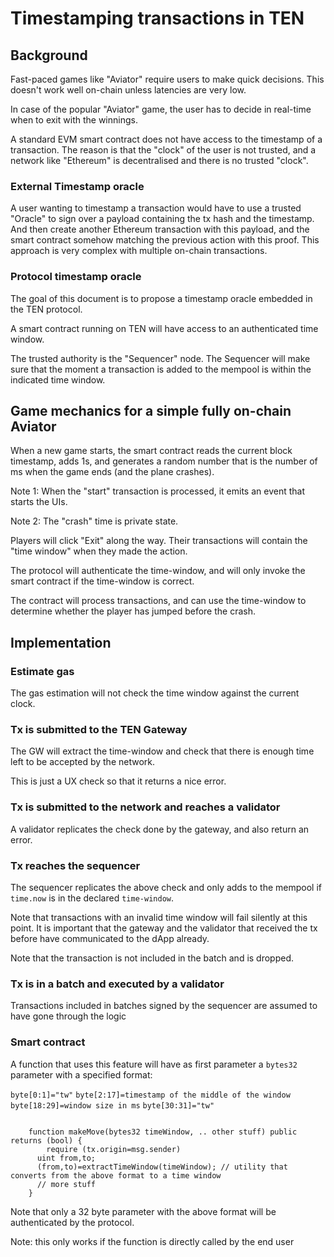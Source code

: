 # Timestamping transactions in TEN

## Background 
Fast-paced games like "Aviator" require users to make quick decisions.
This doesn't work well on-chain unless latencies are very low.

In case of the popular "Aviator" game, the user has to decide in real-time when to exit with the winnings. 

A standard EVM smart contract does not have access to the timestamp of a transaction. The reason is that the "clock" of the user is not trusted, and a network like "Ethereum" is decentralised and there is no trusted "clock".

### External Timestamp oracle

A user wanting to timestamp a transaction would have to use a trusted "Oracle" to sign over a payload containing the tx hash and the timestamp. And then create another Ethereum transaction with this payload, and the smart contract somehow matching the previous action with this proof.
This approach is very complex with multiple on-chain transactions.

### Protocol timestamp oracle

The goal of this document is to propose a timestamp oracle embedded in the TEN protocol. 

A smart contract running on TEN will have access to an authenticated time window. 

The trusted authority is the "Sequencer" node. The Sequencer will make sure that the moment a transaction is added to the mempool is within the indicated time window.


## Game mechanics for a simple fully on-chain Aviator

When a new game starts, the smart contract reads the current block timestamp, adds 1s, and generates a random number that is the number of ms when the game ends (and the plane crashes).

Note 1: When the "start" transaction is processed, it emits an event that starts the UIs. 

Note 2: The "crash" time is private state.

Players will click "Exit" along the way. Their transactions will contain the "time window" when they made the action. 

The protocol will authenticate the time-window, and will only invoke the smart contract if the time-window is correct.

The contract will process transactions, and can use the time-window to determine whether the player has jumped before the crash.



## Implementation

### Estimate gas

The gas estimation will not check the time window against the current clock.

### Tx is submitted to the TEN Gateway

The GW will extract the time-window and check that there is enough time left to be accepted by the network. 

This is just a UX check so that it returns a nice error.

### Tx is submitted to the network and reaches a validator

A validator replicates the check done by the gateway, and also return an error.


### Tx reaches the sequencer

The sequencer replicates the above check and only adds to the mempool if `time.now` is in the declared `time-window`.

Note that transactions with an invalid time window will fail silently at this point. It is important that the gateway and the validator that received the tx before have communicated to the dApp already.

Note that the transaction is not included in the batch and is dropped.


### Tx is in a batch and executed by a validator

Transactions included in batches signed by the sequencer are assumed to have gone through the logic 

### Smart contract

A function that uses this feature will have as first parameter a `bytes32` parameter with a specified format:

`byte[0:1]="tw"`
`byte[2:17]=timestamp of the middle of the window`
`byte[18:29]=window size in ms`
`byte[30:31]="tw"`

```solidity

    function makeMove(bytes32 timeWindow, .. other stuff) public returns (bool) {
        require (tx.origin=msg.sender)
      uint from,to;
      (from,to)=extractTimeWindow(timeWindow); // utility that converts from the above format to a time window 
      // more stuff
    }
```

Note that only a 32 byte parameter with the above format will be authenticated by the protocol. 

Note: this only works if the function is directly called by the end user
